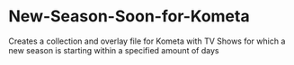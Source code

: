 # New-Season-Soon-for-Kometa
Creates a collection and overlay file for Kometa with TV Shows for which a new season is starting within a specified amount of days
